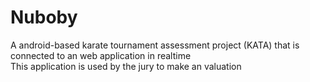 # Nuboby
 A android-based karate tournament assessment project (KATA) that is connected to an web application in realtime
 <br>This application is used by the jury to make an valuation
